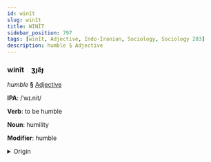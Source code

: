 ```yaml
---
id: winît
slug: winît
title: WINÎT
sidebar_position: 797
tags: [winît, Adjective, Indo-Iranian, Sociology, Sociology 203]
description: humble § Adjective
---
```


### winît&emsp;<span kind="abugida">ʒȷƨ̆ɟ</span>

*humble* **§** [Adjective](../../tags/Adjective)

**IPA**: /ˈwɪ.nit/

**Verb**: to be humble

**Noun**: humility

**Modifier**: humble

<details>
    <summary>Origin</summary>
    Hindi विनीत vinīt /ʋɪ.niːt̪/<br/>
    <em>Indo-Iranian Language Family</em>
</details>